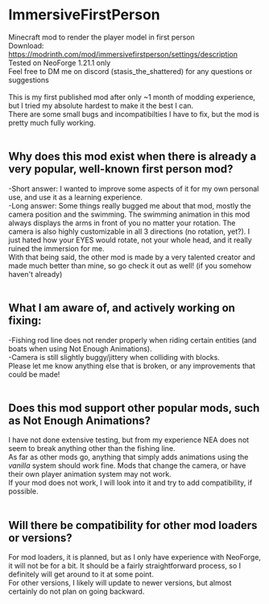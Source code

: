 # ImmersiveFirstPerson
Minecraft mod to render the player model in first person<br/>
Download: https://modrinth.com/mod/immersivefirstperson/settings/description<br/>
Tested on NeoForge 1.21.1 only<br/>
Feel free to DM me on discord (stasis_the_shattered) for any questions or suggestions<br/>
<br/>
This is my first published mod after only ~1 month of modding experience, but I tried my absolute hardest to make it the best I can.<br/>
There are some small bugs and incompatibilties I have to fix, but the mod is pretty much fully working.<br/>
<br/>
## Why does this mod exist when there is already a very popular, well-known first person mod?<br/>
  -Short answer: I wanted to improve some aspects of it for my own personal use, and use it as a learning experience.<br/>
  -Long answer: Some things really bugged me about that mod, mostly the camera position and the swimming. The swimming animation in this mod always displays the arms in front of you no matter your rotation. The camera is also highly customizable in all 3 directions (no 
  rotation, yet?). I just hated how your EYES would rotate, not your whole head, and it really ruined the immersion for me.<br/>
  With that being said, the other mod is made by a very talented creator and made much better than mine, so go check it out as well! (if you somehow haven't already)<br/>
<br/>
## What I am aware of, and actively working on fixing:<br/>
  -Fishing rod line does not render properly when riding certain entities (and boats when using Not Enough Animations).<br/>
  -Camera is still slightly buggy/jittery when colliding with blocks.<br/>
  Please let me know anything else that is broken, or any improvements that could be made!<br/>
<br/>
## Does this mod support other popular mods, such as Not Enough Animations?<br/>
  I have not done extensive testing, but from my experience NEA does not seem to break anything other than the fishing line.<br/>
  As far as other mods go, anything that simply adds animations using the *vanilla* system should work fine. Mods that change the camera, or have their own player animation system may not work.<br/> 
  If your mod does not work, I will look into it and try to add compatibility, if possible.<br/>
<br/>
## Will there be compatibility for other mod loaders or versions?<br/>
  For mod loaders, it is planned, but as I only have experience with NeoForge, it will not be for a bit. It should be a fairly straightforward process, so I definitely will get around to it at some point.<br/>
  For other versions, I likely will update to newer versions, but almost certainly do not plan on going backward.
